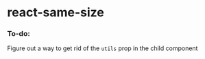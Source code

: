 # react-same-size

### To-do:
Figure out a way to get rid of the `utils` prop in the child component

